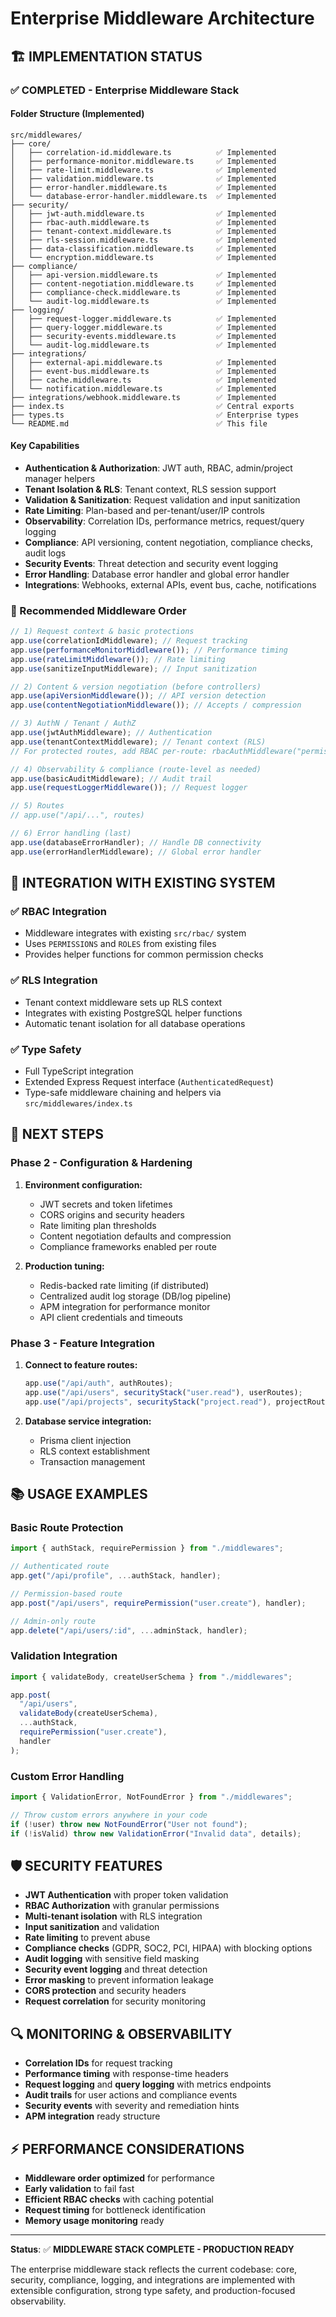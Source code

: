 # Enterprise Middleware Architecture

## 🏗️ **IMPLEMENTATION STATUS**

### ✅ **COMPLETED - Enterprise Middleware Stack**

#### **Folder Structure (Implemented)**

```
src/middlewares/
├── core/
│   ├── correlation-id.middleware.ts          ✅ Implemented
│   ├── performance-monitor.middleware.ts     ✅ Implemented
│   ├── rate-limit.middleware.ts              ✅ Implemented
│   ├── validation.middleware.ts              ✅ Implemented
│   ├── error-handler.middleware.ts           ✅ Implemented
│   └── database-error-handler.middleware.ts  ✅ Implemented
├── security/
│   ├── jwt-auth.middleware.ts                ✅ Implemented
│   ├── rbac-auth.middleware.ts               ✅ Implemented
│   ├── tenant-context.middleware.ts          ✅ Implemented
│   ├── rls-session.middleware.ts             ✅ Implemented
│   ├── data-classification.middleware.ts     ✅ Implemented
│   └── encryption.middleware.ts              ✅ Implemented
├── compliance/
│   ├── api-version.middleware.ts             ✅ Implemented
│   ├── content-negotiation.middleware.ts     ✅ Implemented
│   ├── compliance-check.middleware.ts        ✅ Implemented
│   └── audit-log.middleware.ts               ✅ Implemented
├── logging/
│   ├── request-logger.middleware.ts          ✅ Implemented
│   ├── query-logger.middleware.ts            ✅ Implemented
│   ├── security-events.middleware.ts         ✅ Implemented
│   └── audit-log.middleware.ts               ✅ Implemented
├── integrations/
│   ├── external-api.middleware.ts            ✅ Implemented
│   ├── event-bus.middleware.ts               ✅ Implemented
│   ├── cache.middleware.ts                   ✅ Implemented
│   └── notification.middleware.ts            ✅ Implemented
├── integrations/webhook.middleware.ts        ✅ Implemented
├── index.ts                                  ✅ Central exports
├── types.ts                                  ✅ Enterprise types
└── README.md                                 ✅ This file
```

#### **Key Capabilities**

- **Authentication & Authorization**: JWT auth, RBAC, admin/project manager helpers
- **Tenant Isolation & RLS**: Tenant context, RLS session support
- **Validation & Sanitization**: Request validation and input sanitization
- **Rate Limiting**: Plan-based and per-tenant/user/IP controls
- **Observability**: Correlation IDs, performance metrics, request/query logging
- **Compliance**: API versioning, content negotiation, compliance checks, audit logs
- **Security Events**: Threat detection and security event logging
- **Error Handling**: Database error handler and global error handler
- **Integrations**: Webhooks, external APIs, event bus, cache, notifications

### **🎯 Recommended Middleware Order**

```typescript
// 1) Request context & basic protections
app.use(correlationIdMiddleware); // Request tracking
app.use(performanceMonitorMiddleware()); // Performance timing
app.use(rateLimitMiddleware()); // Rate limiting
app.use(sanitizeInputMiddleware); // Input sanitization

// 2) Content & version negotiation (before controllers)
app.use(apiVersionMiddleware()); // API version detection
app.use(contentNegotiationMiddleware()); // Accepts / compression

// 3) AuthN / Tenant / AuthZ
app.use(jwtAuthMiddleware); // Authentication
app.use(tenantContextMiddleware); // Tenant context (RLS)
// For protected routes, add RBAC per-route: rbacAuthMiddleware("permission")

// 4) Observability & compliance (route-level as needed)
app.use(basicAuditMiddleware); // Audit trail
app.use(requestLoggerMiddleware()); // Request logger

// 5) Routes
// app.use("/api/...", routes)

// 6) Error handling (last)
app.use(databaseErrorHandler); // Handle DB connectivity
app.use(errorHandlerMiddleware); // Global error handler
```

## 🔧 **INTEGRATION WITH EXISTING SYSTEM**

### **✅ RBAC Integration**

- Middleware integrates with existing `src/rbac/` system
- Uses `PERMISSIONS` and `ROLES` from existing files
- Provides helper functions for common permission checks

### **✅ RLS Integration**

- Tenant context middleware sets up RLS context
- Integrates with existing PostgreSQL helper functions
- Automatic tenant isolation for all database operations

### **✅ Type Safety**

- Full TypeScript integration
- Extended Express Request interface (`AuthenticatedRequest`)
- Type-safe middleware chaining and helpers via `src/middlewares/index.ts`

## 🚀 **NEXT STEPS**

### **Phase 2 - Configuration & Hardening**

1. **Environment configuration:**

   - JWT secrets and token lifetimes
   - CORS origins and security headers
   - Rate limiting plan thresholds
   - Content negotiation defaults and compression
   - Compliance frameworks enabled per route

2. **Production tuning:**

   - Redis-backed rate limiting (if distributed)
   - Centralized audit log storage (DB/log pipeline)
   - APM integration for performance monitor
   - API client credentials and timeouts

### **Phase 3 - Feature Integration**

1. **Connect to feature routes:**

   ```typescript
   app.use("/api/auth", authRoutes);
   app.use("/api/users", securityStack("user.read"), userRoutes);
   app.use("/api/projects", securityStack("project.read"), projectRoutes);
   ```

2. **Database service integration:**
   - Prisma client injection
   - RLS context establishment
   - Transaction management

## 📚 **USAGE EXAMPLES**

### **Basic Route Protection**

```typescript
import { authStack, requirePermission } from "./middlewares";

// Authenticated route
app.get("/api/profile", ...authStack, handler);

// Permission-based route
app.post("/api/users", requirePermission("user.create"), handler);

// Admin-only route
app.delete("/api/users/:id", ...adminStack, handler);
```

### **Validation Integration**

```typescript
import { validateBody, createUserSchema } from "./middlewares";

app.post(
  "/api/users",
  validateBody(createUserSchema),
  ...authStack,
  requirePermission("user.create"),
  handler
);
```

### **Custom Error Handling**

```typescript
import { ValidationError, NotFoundError } from "./middlewares";

// Throw custom errors anywhere in your code
if (!user) throw new NotFoundError("User not found");
if (!isValid) throw new ValidationError("Invalid data", details);
```

## 🛡️ **SECURITY FEATURES**

- **JWT Authentication** with proper token validation
- **RBAC Authorization** with granular permissions
- **Multi-tenant isolation** with RLS integration
- **Input sanitization** and validation
- **Rate limiting** to prevent abuse
- **Compliance checks** (GDPR, SOC2, PCI, HIPAA) with blocking options
- **Audit logging** with sensitive field masking
- **Security event logging** and threat detection
- **Error masking** to prevent information leakage
- **CORS protection** and security headers
- **Request correlation** for security monitoring

## 🔍 **MONITORING & OBSERVABILITY**

- **Correlation IDs** for request tracking
- **Performance timing** with response-time headers
- **Request logging** and **query logging** with metrics endpoints
- **Audit trails** for user actions and compliance events
- **Security events** with severity and remediation hints
- **APM integration** ready structure

## ⚡ **PERFORMANCE CONSIDERATIONS**

- **Middleware order optimized** for performance
- **Early validation** to fail fast
- **Efficient RBAC checks** with caching potential
- **Request timing** for bottleneck identification
- **Memory usage monitoring** ready

---

**Status**: ✅ **MIDDLEWARE STACK COMPLETE - PRODUCTION READY**

The enterprise middleware stack reflects the current codebase: core, security, compliance, logging, and integrations are implemented with extensible configuration, strong type safety, and production-focused observability.
